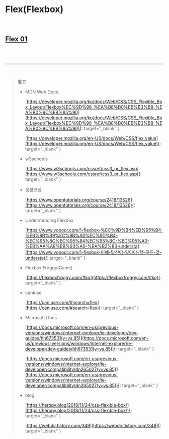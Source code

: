 # Flex(Flexbox)

<br>

## [Flex 01](flex01/README.md)

<br>

<br>

------

<br>

> **참고**
>
> - MDN Web Docs
>
>     [https://developer.mozilla.org/ko/docs/Web/CSS/CSS_Flexible_Box_Layout/Flexbox%EC%9D%98_%EA%B8%B0%EB%B3%B8_%EA%B0%9C%EB%85%90](https://developer.mozilla.org/ko/docs/Web/CSS/CSS_Flexible_Box_Layout/Flexbox%EC%9D%98_%EA%B8%B0%EB%B3%B8_%EA%B0%9C%EB%85%90){: target="_blank" }
>
>     [https://developer.mozilla.org/en-US/docs/Web/CSS/flex_value](https://developer.mozilla.org/en-US/docs/Web/CSS/flex_value){: target="_blank" }
>
> - w3schools
>
>     [https://www.w3schools.com/cssref/css3_pr_flex.asp](https://www.w3schools.com/cssref/css3_pr_flex.asp){: target="_blank" }
>
> - 생활코딩
>
>     [https://www.opentutorials.org/course/2418/13526](https://www.opentutorials.org/course/2418/13526){: target="_blank" }
>
> - Understanding Flexbox
>
>     [https://www.vobour.com/1-flexbox-%EC%9D%B4%ED%95%B4-%EB%8B%B9%EC%8B%A0%EC%9D%B4-%EC%95%8C%EC%95%84%EC%95%BC-%ED%95%A0-%EB%AA%A8%EB%93%A0-%EA%B2%83-understa](https://www.vobour.com/1-flexbox-이해-당신이-알아야-할-모든-것-understa){: target="_blank" }
>
> - Flexbox Froggy(Game)
>
>     [https://flexboxfroggy.com/#ko](https://flexboxfroggy.com/#ko){: target="_blank" }
>
> - caniuse
>
>     [https://caniuse.com/#search=flex](https://caniuse.com/#search=flex){: target="_blank" }
>
> - Microsoft Docs
>
>     [https://docs.microsoft.com/en-us/previous-versions/windows/internet-explorer/ie-developer/dev-guides/hh673531(v=vs.85)](https://docs.microsoft.com/en-us/previous-versions/windows/internet-explorer/ie-developer/dev-guides/hh673531(v=vs.85)){: target="_blank" }
>
>     [https://docs.microsoft.com/en-us/previous-versions/windows/internet-explorer/ie-developer/compatibility/dn265027(v=vs.85)](https://docs.microsoft.com/en-us/previous-versions/windows/internet-explorer/ie-developer/compatibility/dn265027(v=vs.85)){: target="_blank" }
>
> - blog
>
>     [https://heropy.blog/2018/11/24/css-flexible-box/](https://heropy.blog/2018/11/24/css-flexible-box/){: target="_blank" }
>
>     [https://webdir.tistory.com/349](https://webdir.tistory.com/349){: target="_blank" }
